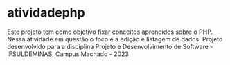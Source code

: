 # atividadephp
Este projeto tem como objetivo fixar conceitos aprendidos sobre o PHP. Nessa atividade em questão o foco é a edição e listagem de dados.
Projeto desenvolvido para a disciplina Projeto e Desenvolvimento de Software - IFSULDEMINAS, Campus Machado - 2023
